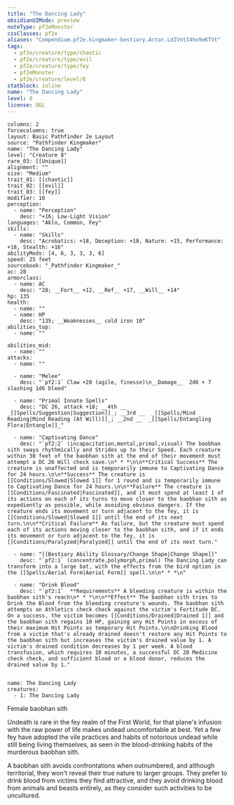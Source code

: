 ```yaml
---
title: "The Dancing Lady"
obsidianUIMode: preview
noteType: pf2eMonster
cssClasses: pf2e
aliases: "Compendium.pf2e.kingmaker-bestiary.Actor.LdIVntI4ho9eKTVt" 
tags:
  - pf2e/creature/type/chaotic
  - pf2e/creature/type/evil
  - pf2e/creature/type/fey
  - pf2eMonster
  - pf2e/creature/level/8
statblock: inline
name: "The Dancing Lady"
level: 8
license: OGL
---
```


```statblock
columns: 2
forcecolumns: true
layout: Basic Pathfinder 2e Layout
source: "Pathfinder Kingmaker"
name: "The Dancing Lady"
level: "Creature 8"
rare_03: [[Unique]]
alignment: ""
size: "Medium"
trait_01: [[chaotic]]
trait_02: [[evil]]
trait_03: [[fey]]
modifier: 16
perception:
  - name: "Perception"
    desc: "+16; Low-Light Vision"
languages: "Aklo, Common, Fey"
skills:
  - name: "Skills"
    desc: "Acrobatics: +18, Deception: +18, Nature: +15, Performance: +18, Stealth: +16"
abilityMods: [4, 6, 3, 3, 3, 6]
speed: 25 feet
sourcebook: "_Pathfinder Kingmaker_"
ac: 28
armorclass:
  - name: AC
    desc: "28; __Fort__ +12, __Ref__ +17, __Will__ +14"
hp: 135
health:
  - name: ""
  - name: HP
    desc: "135; __Weaknesses__ cold iron 10"
abilities_top:
  - name: ""

abilities_mid:
  - name: ""
attacks:
  - name: ""

  - name: "Melee"
    desc: "`pf2:1` Claw +20 (agile, finesse)\n__Damage__  2d6 + 7 slashing 1d6 bleed"

  - name: "Primal Innate Spells"
    desc: "DC 26, attack +18; __4th __  _[[Spells/Suggestion|Suggestion]]_; __3rd __  _[[Spells/Mind Reading|Mind Reading (At Will)]]_; __2nd __  _[[Spells/Entangling Flora|Entangle]]_"

  - name: "Captivating Dance"
    desc: "`pf2:2` (incapacitation,mental,primal,visual) The baobhan sith sways rhythmically and Strides up to their Speed. Each creature within 30 feet of the baobhan sith at the end of their movement must attempt a DC 26 Will check save.\n* * *\n\n**Critical Success** The creature is unaffected and is temporarily immune to Captivating Dance for 24 hours.\n\n**Success** The creature is [[Conditions/Slowed|Slowed 1]] for 1 round and is temporarily immune to Captivating Dance for 24 hours.\n\n**Failure** The creature is [[Conditions/Fascinated|Fascinated]], and it must spend at least 1 of its actions on each of its turns to move closer to the baobhan sith as expediently as possible, while avoiding obvious dangers. If the creature ends its movement or turn adjacent to the fey, it is [[Conditions/Slowed|Slowed 1]] until the end of its next turn.\n\n**Critical Failure** As failure, but the creature must spend each of its actions moving closer to the baobhan sith, and if it ends its movement or turn adjacent to the fey, it is [[Conditions/Paralyzed|Paralyzed]] until the end of its next turn."

  - name: "[[Bestiary Ability Glossary/Change Shape|Change Shape]]"
    desc: "`pf2:1` (concentrate,polymorph,primal) The Dancing Lady can transform into a large bat, with the effects from the bird option in the [[Spells/Aerial Form|Aerial Form]] spell.\n\n* * *\n"

  - name: "Drink Blood"
    desc: "`pf2:1`  **Requirements** A bleeding creature is within the baobhan sith's reach\n* * *\n\n**Effect** The baobhan sith tries to Drink the Blood from the bleeding creature's wounds. The baobhan sith attempts an Athletics check check against the victim's Fortitude DC. On a success, the victim becomes [[Conditions/Drained|Drained 1]] and the baobhan sith regains 10 HP, gaining any Hit Points in excess of their maximum Hit Points as temporary Hit Points.\n\nDrinking Blood from a victim that's already drained doesn't restore any Hit Points to the baobhan sith but increases the victim's drained value by 1. A victim's drained condition decreases by 1 per week. A blood transfusion, which requires 10 minutes, a successful DC 20 Medicine check check, and sufficient blood or a blood donor, reduces the drained value by 1."
 
```

```encounter-table
name: The Dancing Lady
creatures:
  - 1: The Dancing Lady
```


Female baobhan sith

Undeath is rare in the fey realm of the First World, for that plane's infusion with the raw power of life makes undead uncomfortable at best. Yet a few fey have adopted the vile practices and habits of notorious undead while still being living themselves, as seen in the blood-drinking habits of the murderous baobhan sith.

A baobhan sith avoids confrontations when outnumbered, and although territorial, they won't reveal their true nature to larger groups. They prefer to drink blood from victims they find attractive, and they avoid drinking blood from animals and beasts entirely, as they consider such activities to be uncultured.
